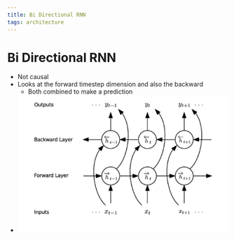 ```yaml
---
title: Bi Directional RNN
tags: architecture
---
```


# Bi Directional RNN
- Not causal
- Looks at the forward timestep dimension and also the backward
	- Both combined to make a prediction
- ![im](assets/Pasted%20Image%2020220307171243.png)






























































